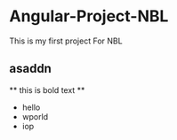 # Angular-Project-NBL
This is my first project
For NBL

## asaddn
 ** this is bold text **
 - hello
 - wporld
 - iop
